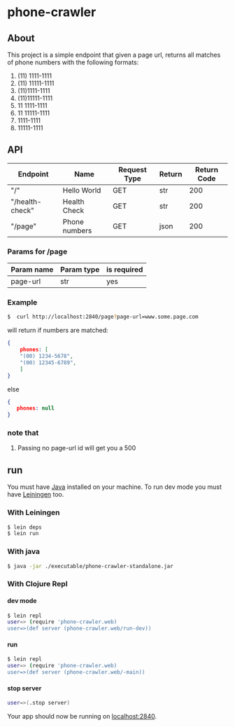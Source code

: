 
# phone-crawler

## About
This project is a simple endpoint that given a page url, returns all matches of phone numbers with the following formats:

1. (11) 1111-1111
2. (11) 11111-1111
3. (11)1111-1111
4. (11)11111-1111
5. 11 1111-1111
6. 11 11111-1111
7. 1111-1111
8. 11111-1111


## API

| Endpoint        | Name          | Request Type | Return | Return Code |
|-----------------|---------------|--------------|--------|-------------|
| "/"             | Hello World   | GET          | str    | 200         |
| "/health-check" | Health Check  | GET          | str    | 200         |
| "/page"         | Phone numbers | GET          | json   | 200         |

### Params for /page

| Param name | Param type | is required |
|------------|------------|-------------|
| page-url   | str        | yes         |

### Example

```sh
$  curl http://localhost:2840/page?page-url=www.some.page.com
```

will return if numbers are matched:
```json
{
    phones: [
    "(00) 1234-5678",
    "(00) 12345-6789",
    ]
}
```
 else
 
 ```json
{
    phones: null
}
```
 
### note that
1. Passing no page-url id will get you a 500


## run

You must have [Java](http://www.oracle.com/technetwork/java/javase/downloads/index.html ) installed on your machine. To run dev mode you must have [Leiningen](https://leiningen.org/#install ) too.

### With Leiningen
```sh
$ lein deps
$ lein run
```

### With java
```sh
$ java -jar ./executable/phone-crawler-standalone.jar
```


### With Clojure Repl
#### dev mode
```sh
$ lein repl
user=> (require 'phone-crawler.web)
user=>(def server (phone-crawler.web/run-dev))
```

#### run 
```sh
$ lein repl
user=> (require 'phone-crawler.web)
user=>(def server (phone-crawler.web/-main))
```

#### stop server
```sh
user=>(.stop server)
```

Your app should now be running on [localhost:2840](http://localhost:2840/).


